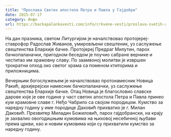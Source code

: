 ```yaml
---
title: "Прослава Светих апостола Петра и Павла у Гајдобри"
date: 2025-07-17
category: Инфо
url: https://backapalankavesti.com/info/crkvene-vesti/proslava-svetih-apostola-petra-i-pavla-u-gajdobri/
---
```


На дан празника, светом Литургијом је началствовао протојереј-ставрофор Радослав Живанов, умировљени свештеник, уз саслужење свештенства Епархије бачке. Протојереј Предраг Милутин, парох бачкопаланачки, пригодном беседом је поучио сабране вернике и честитао им храмовну славу. По заамвоној молитви је извршен трократни опход око светог храма са поменом ктиторима и приложницима.

Вечерњим богослужењем је началствовао протонамесник Новица Ракић, архијерејски намесник бачкопаланачки, уз саслужење свештенства Епархије бачке. Отац Новица је благословио славске дарове које је ове године у част светих апостола Петра и Павла принео кум храмовне славе г. Неђо Чабрило са својом породицом. Кумство за наредну годину у име породице Даковић прихватио је г. Милан Даковић. Презвитер Миладин Божиловић, парох гајдобрански, на крају је захвалио овогодишњим кумовима на њиховој несебичној љубави према цркви, као и новим кумовима који су прихватили кумство за наредну годину.
